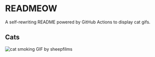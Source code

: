 # READMEOW

A self-rewriting README powered by GitHub Actions to display cat gifs.

## Cats

![cat smoking GIF by sheepfilms](https://media0.giphy.com/media/l0ExdMHUDKteztyfe/200.gif?cid=9acd02daocx3uggn8nzkposxlwmtlyytn27gnqkg8psnw16g&ep=v1_gifs_search&rid=200.gif&ct=g)
